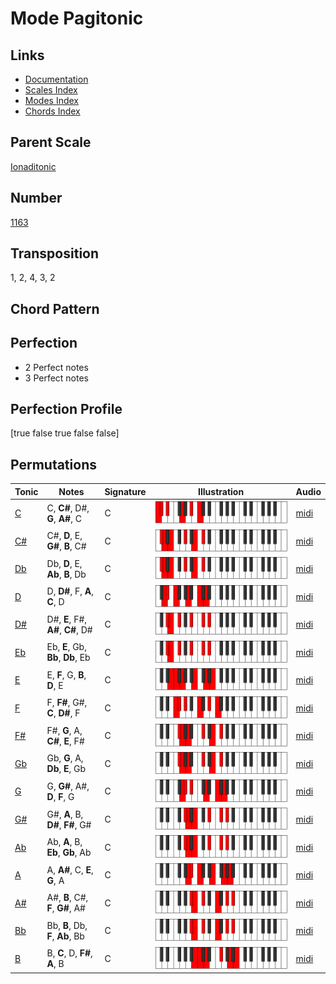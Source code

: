 # Mode Pagitonic

## Links

- [Documentation](README.md)
- [Scales Index](Scales.md)
- [Modes Index](Modes.md)
- [Chords Index](Chords.md)

## Parent Scale

[Ionaditonic](ScaleIonaditonic.md)

## Number

[1163](https://ianring.com/musictheory/scales/1163)

## Transposition

1, 2, 4, 3, 2

## Chord Pattern



## Perfection

- 2 Perfect notes
- 3 Perfect notes

## Perfection Profile

[true false true false false]

## Permutations

| Tonic | Notes | Signature | Illustration | Audio |
|-------|-------|-----------|--------------|-------|
| [C](ModeCNaturalPagitonic.md) | C, **C#**, D#, **G**, **A#**, C | C | ![CNaturalPagitonic](ModeCNaturalPagitonic.png) | [midi](https://github.com/edipermadi/music/blob/main/docs/ModeCNaturalPagitonic.mid?raw=true) |
| [C#](ModeCSharpPagitonic.md) | C#, **D**, E, **G#**, **B**, C# | C | ![CSharpPagitonic](ModeCSharpPagitonic.png) | [midi](https://github.com/edipermadi/music/blob/main/docs/ModeCSharpPagitonic.mid?raw=true) |
| [Db](ModeDFlatPagitonic.md) | Db, **D**, E, **Ab**, **B**, Db | C | ![DFlatPagitonic](ModeDFlatPagitonic.png) | [midi](https://github.com/edipermadi/music/blob/main/docs/ModeDFlatPagitonic.mid?raw=true) |
| [D](ModeDNaturalPagitonic.md) | D, **D#**, F, **A**, **C**, D | C | ![DNaturalPagitonic](ModeDNaturalPagitonic.png) | [midi](https://github.com/edipermadi/music/blob/main/docs/ModeDNaturalPagitonic.mid?raw=true) |
| [D#](ModeDSharpPagitonic.md) | D#, **E**, F#, **A#**, **C#**, D# | C | ![DSharpPagitonic](ModeDSharpPagitonic.png) | [midi](https://github.com/edipermadi/music/blob/main/docs/ModeDSharpPagitonic.mid?raw=true) |
| [Eb](ModeEFlatPagitonic.md) | Eb, **E**, Gb, **Bb**, **Db**, Eb | C | ![EFlatPagitonic](ModeEFlatPagitonic.png) | [midi](https://github.com/edipermadi/music/blob/main/docs/ModeEFlatPagitonic.mid?raw=true) |
| [E](ModeENaturalPagitonic.md) | E, **F**, G, **B**, **D**, E | C | ![ENaturalPagitonic](ModeENaturalPagitonic.png) | [midi](https://github.com/edipermadi/music/blob/main/docs/ModeENaturalPagitonic.mid?raw=true) |
| [F](ModeFNaturalPagitonic.md) | F, **F#**, G#, **C**, **D#**, F | C | ![FNaturalPagitonic](ModeFNaturalPagitonic.png) | [midi](https://github.com/edipermadi/music/blob/main/docs/ModeFNaturalPagitonic.mid?raw=true) |
| [F#](ModeFSharpPagitonic.md) | F#, **G**, A, **C#**, **E**, F# | C | ![FSharpPagitonic](ModeFSharpPagitonic.png) | [midi](https://github.com/edipermadi/music/blob/main/docs/ModeFSharpPagitonic.mid?raw=true) |
| [Gb](ModeGFlatPagitonic.md) | Gb, **G**, A, **Db**, **E**, Gb | C | ![GFlatPagitonic](ModeGFlatPagitonic.png) | [midi](https://github.com/edipermadi/music/blob/main/docs/ModeGFlatPagitonic.mid?raw=true) |
| [G](ModeGNaturalPagitonic.md) | G, **G#**, A#, **D**, **F**, G | C | ![GNaturalPagitonic](ModeGNaturalPagitonic.png) | [midi](https://github.com/edipermadi/music/blob/main/docs/ModeGNaturalPagitonic.mid?raw=true) |
| [G#](ModeGSharpPagitonic.md) | G#, **A**, B, **D#**, **F#**, G# | C | ![GSharpPagitonic](ModeGSharpPagitonic.png) | [midi](https://github.com/edipermadi/music/blob/main/docs/ModeGSharpPagitonic.mid?raw=true) |
| [Ab](ModeAFlatPagitonic.md) | Ab, **A**, B, **Eb**, **Gb**, Ab | C | ![AFlatPagitonic](ModeAFlatPagitonic.png) | [midi](https://github.com/edipermadi/music/blob/main/docs/ModeAFlatPagitonic.mid?raw=true) |
| [A](ModeANaturalPagitonic.md) | A, **A#**, C, **E**, **G**, A | C | ![ANaturalPagitonic](ModeANaturalPagitonic.png) | [midi](https://github.com/edipermadi/music/blob/main/docs/ModeANaturalPagitonic.mid?raw=true) |
| [A#](ModeASharpPagitonic.md) | A#, **B**, C#, **F**, **G#**, A# | C | ![ASharpPagitonic](ModeASharpPagitonic.png) | [midi](https://github.com/edipermadi/music/blob/main/docs/ModeASharpPagitonic.mid?raw=true) |
| [Bb](ModeBFlatPagitonic.md) | Bb, **B**, Db, **F**, **Ab**, Bb | C | ![BFlatPagitonic](ModeBFlatPagitonic.png) | [midi](https://github.com/edipermadi/music/blob/main/docs/ModeBFlatPagitonic.mid?raw=true) |
| [B](ModeBNaturalPagitonic.md) | B, **C**, D, **F#**, **A**, B | C | ![BNaturalPagitonic](ModeBNaturalPagitonic.png) | [midi](https://github.com/edipermadi/music/blob/main/docs/ModeBNaturalPagitonic.mid?raw=true) |
